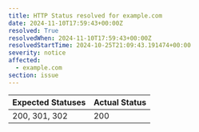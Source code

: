 ```yaml
---
title: HTTP Status resolved for example.com
date: 2024-11-10T17:59:43+00:00Z
resolved: True
resolvedWhen: 2024-11-10T17:59:43+00:00Z
resolvedStartTime: 2024-10-25T21:09:43.191474+00:00
severity: notice
affected:
  - example.com
section: issue
---
```


| Expected Statuses | Actual Status  |
|-------------------|----------------|
| 200, 301, 302 | 200 |
